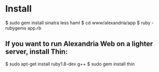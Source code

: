 Install
=======

$ sudo gem install sinatra less haml
$ cd www/alexandria/app
$ ruby -rubygems app.rb


If you want to run Alexandria Web on a lighter server, install Thin:
--------------------------------------------------------------------

$ sudo apt-get install ruby1.8-dev g++
$ sudo gem install thin